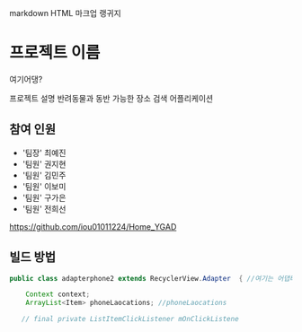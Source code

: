 markdown HTML 마크업 랭귀지

# 프로젝트 이름
여기어댕?

프로젝트 설명
반려동물과 동반 가능한 장소 검색 어플리케이션

## 참여 인원

- '팀장' 최예진
- '팀원' 권지현
- '팀원' 김민주
- '팀원' 이보미
- '팀원' 구가은
- '팀원' 전희선

<https://github.com/iou01011224/Home_YGAD>



## 빌드 방법


```java
public class adapterphone2 extends RecyclerView.Adapter  { //여기는 어댑터에 이름붙인듯한데

    Context context;
    ArrayList<Item> phoneLaocations; //phoneLaocations

   // final private ListItemClickListener mOnClickListene
```
